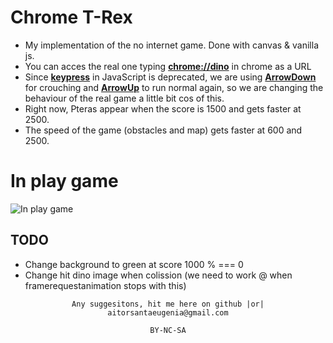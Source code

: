 # Chrome T-Rex
- My implementation of the no internet game. Done with canvas & vanilla js.
- You can acces the real one typing <b><u>chrome://dino</u></b> in chrome as a URL
- Since <b><u>keypress</u></b> in JavaScript is deprecated, we are using <b><u>ArrowDown</u></b> for crouching and <b><u>ArrowUp</u></b> to run normal again, so we are changing the behaviour of the real game a little bit cos of this.
- Right now, Pteras appear when the score is 1500 and gets faster at 2500.
- The speed of the game (obstacles and map) gets faster at 600 and 2500.

# In play game
![In play game](https://user-images.githubusercontent.com/14861253/173209419-75f23b60-ba4e-40c2-8e24-62e070a06613.gif)

## TODO
- Change background to green at score 1000 % === 0
- Change hit dino image when colission (we need to work @ when framerequestanimation stops with this)

<div align="center">

```
Any suggesitons, hit me here on github |or| aitorsantaeugenia@gmail.com
```


```
BY-NC-SA
```

</div>